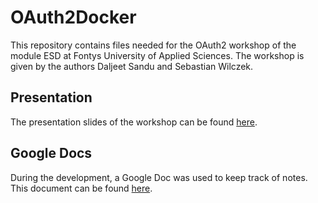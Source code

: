 # OAuth2Docker

This repository contains files needed for the OAuth2 workshop of the module ESD at Fontys University of Applied Sciences. The workshop is given by the authors Daljeet Sandu and Sebastian Wilczek.

## Presentation

The presentation slides of the workshop can be found [here](https://slides.com/sebastianwilczek/oauth2/).

## Google Docs

During the development, a Google Doc was used to keep track of notes. This document can be found [here](https://docs.google.com/document/d/1wqRp_c1P0pdBKGCJCySyA2t6uORjo3C_Df39R8IapGo/edit).
